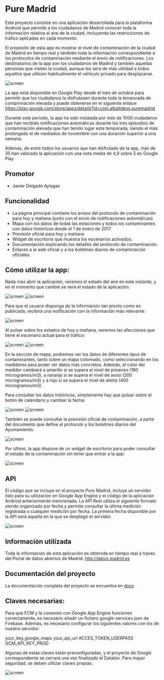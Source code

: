 # Pure Madrid

Este proyecto consiste en una aplicación desarrollada para la plataforma Android que permite a los ciudadanos de Madrid conocer toda la información relativa al aire de la ciudad, incluyendo las restricciones de tráfico aplicadas en cada momento.

El propósito de esta app es mostrar el nivel de contaminación de la ciudad de Madrid en tiempo real y también toda la información correspondiente a los protocolos de contaminación mediante el envío de notificaciones. Los destinatarios de la app son los ciudadanos de Madrid y también aquellas personas que visiten la ciudad, aunque les será de más utilidad a todos aquellos que utilicen habitualmente el vehículo privado para desplazarse. 

![screen](docs/Captura8.png)

La app está disponible en Google Play desde el mes de octubre para permitir que los ciudadanos la disfrutasen durante toda la temporada de contaminación elevada y puede obtenerse en el siguiente enlace:
https://play.google.com/store/apps/details?id=com.albaitdevs.puremadrid

Durante este periodo, la app ha sido instalada por más de 1000 ciudadanos que han recibido notificaciones automáticas durante los tres episodios de contaminación elevada que han tenido lugar esta temporada, siendo el más prolongado el de mediados de noviembre con una duración superior a una semana.

Además, de entre todos los usuarios que han disfrutado de la app, más de 35 han valorado la aplicación con una nota media de 4,9 sobre 5 en Google Play


## Promotor

* Javier Delgado Aylagas


## Funcionalidad

* La página principal contiene los avisos del protocolo de contaminación para hoy y mañana (junto con el envío de notificaciones automáticas)
* Mapa con los datos de todas las estaciones y todos los contaminantes con datos históricos desde el 1 de enero de 2017.
* Previsión oficial para hoy y mañana
* Widget de escritorio que muestra los escenarios activados.
* Documentación explicando los detalles del protocolo de contaminación.
* Enlaces a la web oficial y a los boletines diarios de contaminación oficiales.


## Cómo utilizar la app:

Nada mas abrir la aplicación, veremos el estado del aire en este instante, y en el momento que cambie se verá el estado de la aplicación:

![screen](docs/Captura1.png)
![screen](docs/Captura2.png)

Para que el usuario disponga de la información tan pronto como es publicada, recibirá una notificación con la información más relevante:

![screen](docs/Captura10.png)

Al pulsar sobre los estados de hoy o mañana, veremos las afecciones que tiene el escenario actual para el tráfico:

![screen](docs/Captura3.png)
![screen](docs/Captura4.png)

En la sección de mapa, podremos ver los datos de diferentes tipos de contaminantes, tanto sobre un mapa coloreado, como seleccionando en los medidores para poder ver datos más concretos. Además, el color del medidor cambiará a amarillo si se supera el nivel de preaviso (180 microgramos/m3), a naranja si se supera el nivel de aviso (200 microgramos/m3) y a rojo si se supera el nivel de alerta (400 microgramos/m3).

Para consultar los datos históricos, simplemente hay que pulsar sobre el botón de calendario y cambiar la fecha:

![screen](docs/Captura7.png)
![screen](docs/Captura8.png)

También se puede consultar la previsión oficial de contaminación, a parte del documento que define el protocolo y los boletines diarios del Ayuntamiento.

![screen](docs/Captura6.png)

Por último, la app dispone de un widget de escritorio para poder consultar el estado de la contaminación sin tener que entrar a la app:

![screen](docs/Captura9.png)


## API

El código que se incluye en el proyecto Pure Madrid, incluye un servidor listo para su utilización en Google App Engine y el código de la aplicación Android anteriormente mencionada. La API Rest utiliza el siguiente formato siendo organizado por fecha y permite consultar la última medición registrada o cualquier medición por fecha. La primera fecha disponible por la API será aquella en la que se desplegó el servidor.

![screen](docs/api.png)


## Información utilizada

Toda la información de esta aplicación es obtenida en tiempo real a través del Portal de datos abiertos de Madrid: http://datos.madrid.es


## Documentación del proyecto

La documentación completa del proyecto se encuentra en [docs](docs/)


## Claves necesarias:

Para que FCM y la conexión con Google App Engine funcionen correctamente, es necesario añadir un fichero google-services.json de Firebase.
Además, es necesario configurar los siguientes valores con los de nuestro servidor:

your_key_google_maps
your_api_url
ACCES_TOKEN_USERPASS
GCM_API_KEY_PROD

Algunas de estas claves están preconfiguradas, y el proyecto de Google correspondiente se cerrará una vez finalizado el Datatón. Para mayor seguridad, se deben utilizar claves propias.




![screen](docs/Captura6.png)

